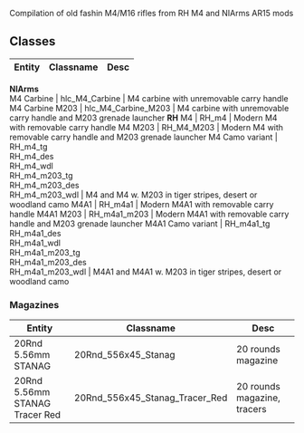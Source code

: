 Compilation of old fashin M4/M16 rifles from RH M4 and NIArms AR15 mods

## Classes




Entity | Classname | Desc
------------ | ------------- | -------------
**NIArms**   
M4 Carbine | hlc_M4_Carbine | M4 carbine with unremovable carry handle
M4 Carbine M203 | hlc_M4_Carbine_M203 | M4 carbine with unremovable carry handle and M203 grenade launcher
**RH**
M4 | RH_m4 | Modern M4 with removable carry handle
M4 M203 | RH_M4_M203 | Modern M4 with removable carry handle and M203 grenade launcher
M4 Camo variant | RH_m4_tg<br />RH_m4_des<br />RH_m4_wdl<br />RH_m4_m203_tg<br />RH_m4_m203_des<br />RH_m4_m203_wdl | M4 and M4 w. M203 in tiger stripes, desert or woodland camo 
M4A1 | RH_m4a1 | Modern M4A1 with removable carry handle
M4A1 M203 | RH_m4a1_m203 | Modern M4A1 with removable carry handle and M203 grenade launcher
M4A1 Camo variant | RH_m4a1_tg<br />RH_m4a1_des<br />RH_m4a1_wdl<br />RH_m4a1_m203_tg<br />RH_m4a1_m203_des<br />RH_m4a1_m203_wdl | M4A1 and M4A1 w. M203 in tiger stripes, desert or woodland camo 

### Magazines
Entity | Classname | Desc
------------ | ------------- | -------------
20Rnd 5.56mm STANAG | 20Rnd_556x45_Stanag | 20 rounds magazine
20Rnd 5.56mm STANAG Tracer Red | 20Rnd_556x45_Stanag_Tracer_Red | 20 rounds magazine, tracers
